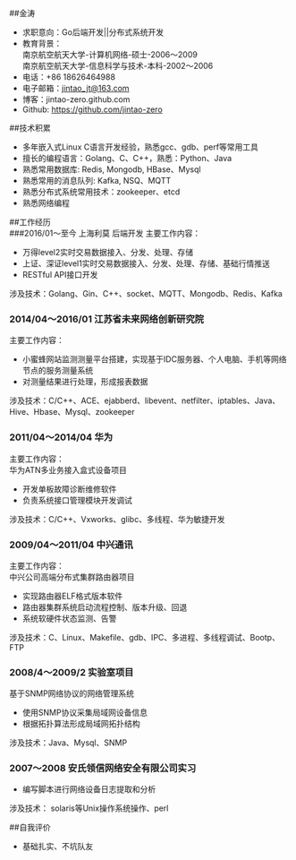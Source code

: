 ##金涛
* 求职意向：Go后端开发||分布式系统开发
* 教育背景：  
    南京航空航天大学-计算机网络-硕士-2006～2009  
    南京航空航天大学-信息科学与技术-本科-2002～2006
* 电话：+86 18626464988
* 电子邮箱：jintao_jt@163.com
* 博客：jintao-zero.github.com
* Github: https://github.com/jintao-zero


##技术积累
* 多年嵌入式Linux C语言开发经验，熟悉gcc、gdb、perf等常用工具
* 擅长的编程语言：Golang、C、C++，熟悉：Python、Java
* 熟悉常用数据库: Redis, Mongodb, HBase、Mysql
* 熟悉常用的消息队列: Kafka, NSQ、MQTT
* 熟悉分布式系统常用技术：zookeeper、etcd
* 熟悉网络编程

##工作经历  
###2016/01～至今 上海利莫 后端开发
主要工作内容：   

* 万得level2实时交易数据接入、分发、处理、存储
* 上证、深证level1实时交易数据接入、分发、处理、存储、基础行情推送
* RESTful API接口开发

涉及技术：Golang、Gin、C++、socket、MQTT、Mongodb、Redis、Kafka

### 2014/04～2016/01 江苏省未来网络创新研究院
主要工作内容：  

* 小蜜蜂网站监测测量平台搭建，实现基于IDC服务器、个人电脑、手机等网络节点的服务测量系统  
* 对测量结果进行处理，形成报表数据  

涉及技术：C/C++、ACE、ejabberd、libevent、netfilter、iptables、Java、Hive、Hbase、Mysql、zookeeper  
	
### 2011/04～2014/04 华为
主要工作内容：  
华为ATN多业务接入盒式设备项目

* 开发单板故障诊断维修软件
* 负责系统接口管理模块开发调试

涉及技术：C/C++、Vxworks、glibc、多线程、华为敏捷开发  

### 2009/04～2011/04 中兴通讯
主要工作内容：  
中兴公司高端分布式集群路由器项目

* 实现路由器ELF格式版本软件
* 路由器集群系统启动流程控制、版本升级、回退
* 系统软硬件状态监测、告警

涉及技术：C、Linux、Makefile、gdb、IPC、多进程、多线程调试、Bootp、FTP

### 2008/4～2009/2 实验室项目  
基于SNMP网络协议的网络管理系统
	
* 使用SNMP协议采集局域网设备信息 
* 根据拓扑算法形成局域网拓扑结构

涉及技术：Java、Mysql、SNMP

### 2007～2008 安氏领信网络安全有限公司实习

* 编写脚本进行网络设备日志提取和分析 

涉及技术： solaris等Unix操作系统操作、perl


##自我评价  

* 基础扎实、不坑队友






